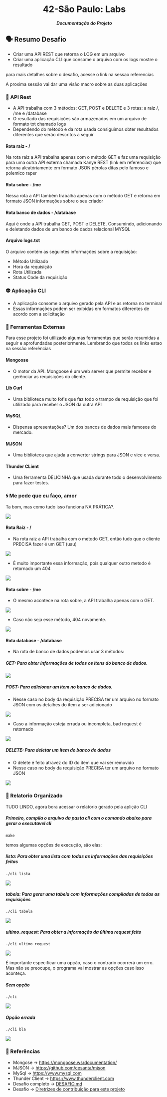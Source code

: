 <h1 align="center">
	42-São Paulo: Labs
</h1>

<p align="center">
	<b><i>Documentação do Projeto</i></b><br>

## 🗣️ Resumo Desafio
- Criar uma API REST que retorna o LOG em um arquivo
- Criar uma aplicação CLI que consome o arquivo com os logs mostre o resultado

para mais detalhes sobre o desafio, acesse o link na sessao referencias

A proxima sessão vai dar uma visão macro sobre as duas aplicações

### 💎 API Rest
- A API trabalha com 3 métodos: GET, POST e DELETE e 3 rotas: a raiz /, /me e /database
- O resultado das requisições são armazenados em um arquivo de formato txt chamado logs
- Dependendo do método e da rota usada consiguimos obter resultados diferentes que serão descritos a seguir

#### Rota raiz - /

Na rota raiz a API trabalha apenas com o método GET e faz uma requisição para uma outra API externa chamada Kanye REST (link em referencias) que retorna aleatóriamente em formato JSON pérolas ditas pelo famoso e polemico raper

#### Rota sobre - /me

Nessa rota a API também trabalha apenas com o método GET e retorna em formato JSON informações sobre o seu criador

#### Rota banco de dados - /database

Aqui é onde a API trabalha GET, POST e DELETE. Consumindo, adicionando e deletando dados de um banco de dados relacional MYSQL

#### Arquivo logs.txt

O arquivo contém as seguintes informações sobre a requisição:
- Método Utilizado
- Hora da requisição
- Rota Utilizada
- Status Code da requisição

### 👽 Aplicação CLI
- A aplicação consome o arquivo gerado pela API e as retorna no terminal
- Essas informações podem ser exibidas em formatos diferentes de acordo com a solicitação

### 🔨 Ferramentas Externas
Para esse projeto foi utilizado algumas ferramentas que serão resumidas a seguir e aprofundadas posteriormente. Lembrando que todos os links estao na sessão referências

#### Mongoose
- O motor da API. Mongoose é um web server que permite receber e gerênciar as requisições do cliente.
	
#### Lib Curl
- Uma biblioteca muito fofis que faz todo o trampo de requisição que foi utilizado para receber o JSON da outra API
	
#### MySQL
- Dispensa apresentações? Um dos bancos de dados mais famosos do mercado.
	
#### MJSON
- Uma biblioteca que ajuda a converter strings para JSON e vice e versa.

#### Thunder CLient
- Uma ferramenta DELICINHA que usada durante todo o desenvolvimento para fazer testes.

### 🌀 Me pede que eu faço, amor
Ta bom, mas como tudo isso funciona NA PRÁTICA?.

![](./img/IBAGENS2.jpeg)

#### Rota Raiz - /

- Na rota raiz a API trabalha com o metodo GET, então tudo que o cliente PRECISA fazer é um GET (uau)
	
![](./img/rota-raiz.png)


- É muito importante essa informação, pois qualquer outro metodo é retornado um 404

![](./img/rota-raiz-error.png)

#### Rota sobre - /me

- O mesmo acontece na rota sobre, a API trabalha apenas com o GET.

![](./img/rota-sobre.png)

- Caso não seja esse método, 404 novamente.

![](./img/rota-sobre-error.png)

#### Rota database - /database

- Na rota de banco de dados podemos usar 3 métodos:

##### GET: Para obter informações de todos os itens do banco de dados.

![](./img/database-get.png)

##### POST: Para adicionar um item no banco de dados.

- Nesse caso no body da requisição PRECISA ter um arquivo no formato JSON com os detalhes do item a ser adicionado

![](./img/database-post.png)
	
- Caso a informação esteja errada ou incompleta, bad request é retornado

![](./img/database-post-error.png)

##### DELETE: Para deletar um item do banco de dados
	
- O delete é feito atravez do ID do item que vai ser removido
- Nesse caso no body da requisição PRECISA ter um arquivo no formato JSON
	
![](./img/database-delete.png)
	
### 💬 Relatorio Organizado

TUDO LINDO, agora bora acessar o relatorio gerado pela aplição CLI

##### Primeiro, compila o arquivo da pasta cli com o comando abaixo para gerar o executavel cli
```
make
```
	
temos algumas opções de execução, são elas:

##### lista: Para obter uma lista com todas as informações das requisições feitas
```
./cli lista
```
![](./img/cli-lista.png)

##### tabela: Para gerar uma tabela com informações compiladas de todas as requisições
```
./cli tabela
```
![](./img/cli-tabela.png)

##### ultimo_request: Para obter a informação da última request feito
```
./cli ultimo_request
```
![](./img/cli-ultimo.png)

É importante especificar uma opção, caso o contrario ocorrerá um erro. Mas não se preocupe, o programa vai mostrar as opções caso isso aconteça.

##### Sem opção
```
./cli 
```

![](./img/cli-sem-opcao.png)

##### Opção errada
```
./cli bla
```
![](./img/cli-opcao-errada.png)

### 💋 Referências

- Mongose -> https://mongoose.ws/documentation/
- MJSON -> https://github.com/cesanta/mjson
- MySql -> https://www.mysql.com
- Thunder Client -> https://www.thunderclient.com
- Desafio completo -> <a href="https://github.com/42sp/42labs-selection-process-v2-psdiaspedro/blob/main/DESAFIO.md">DESAFIO.md</a>
- Desafio -> [Diretrizes de contribuição para este projeto](DESAFIO.md)

